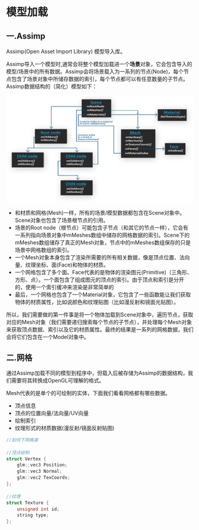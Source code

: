 # 模型加载

## 一.Assimp

Assimp(Open Asset Import Library) 模型导入库。

Assimp导入一个模型时,通常会将整个模型加载进一个**场景**对象，它会包含导入的模型/场景中的所有数据。Assimp会将场景载入为一系列的节点(Node)，每个节点包含了场景对象中所储存数据的索引，每个节点都可以有任意数量的子节点。Assimp数据结构的（简化）模型如下：

![model_load](images/ModelLoad/model_load_1.png)

+ 和材质和网格(Mesh)一样，所有的场景/模型数据都包含在Scene对象中。Scene对象也包含了场景根节点的引用。
+ 场景的Root node（根节点）可能包含子节点（和其它的节点一样），它会有一系列指向场景对象中mMeshes数组中储存的网格数据的索引。Scene下的mMeshes数组储存了真正的Mesh对象，节点中的mMeshes数组保存的只是场景中网格数组的索引。
+ 一个Mesh对象本身包含了渲染所需要的所有相关数据，像是顶点位置、法向量、纹理坐标、面(Face)和物体的材质。
+ 一个网格包含了多个面。Face代表的是物体的渲染图元(Primitive)（三角形、方形、点）。一个面包含了组成图元的顶点的索引。由于顶点和索引是分开的，使用一个索引缓冲来渲染是非常简单的
+ 最后，一个网格也包含了一个Material对象，它包含了一些函数能让我们获取物体的材质属性，比如说颜色和纹理贴图（比如漫反射和镜面光贴图）。

所以，我们需要做的第一件事是将一个物体加载到Scene对象中，遍历节点，获取对应的Mesh对象（我们需要递归搜索每个节点的子节点），并处理每个Mesh对象来获取顶点数据、索引以及它的材质属性。最终的结果是一系列的网格数据，我们会将它们包含在一个Model对象中。


## 二.网格

通过Assimp加载不同的模型到程序中，但载入后被存储为Assimp的数据结构，我们需要将其转换成OpenGL可理解的格式。

Mesh代表的是单个的可绘制的实体，下面我们看看网格都有哪些数据。

+ 顶点信息
+ 顶点的位置向量/法向量/UV向量
+ 绘制索引
+ 纹理形式的材质数据(漫反射/镜面反射贴图)

```C++
//如何下网格类

//顶点结构
struct Vertex {
    glm::vec3 Position;
    glm::vec3 Normal;
    glm::vec2 TexCoords;
};

//纹理
struct Texture {
    unsigned int id;
    string type;
};
```